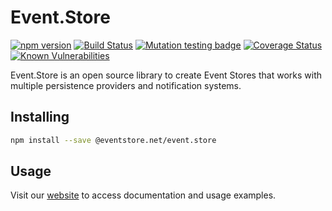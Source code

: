 # Event.Store

[![npm version](https://badge.fury.io/js/%40eventstore.net%2Fevent.store.svg)](https://badge.fury.io/js/%40eventstore.net%2Fevent.store)
[![Build Status](https://travis-ci.org/thiagobustamante/node-eventstore.svg?branch=master)](https://travis-ci.org/thiagobustamante/node-eventstore)
[![Mutation testing badge](https://badge.stryker-mutator.io/github.com/thiagobustamante/node-eventstore/master)](https://thiagobustamante.github.io/node-eventstore/mutation/html/)
[![Coverage Status](https://coveralls.io/repos/github/thiagobustamante/node-eventstore/badge.svg?branch=master)](https://coveralls.io/github/thiagobustamante/node-eventstore?branch=master)
[![Known Vulnerabilities](https://snyk.io/test/github/thiagobustamante/node-eventstore/badge.svg?targetFile=package.json)](https://snyk.io/test/github/thiagobustamante/node-eventstore?targetFile=package.json)


Event.Store is an open source library to create Event Stores that works with multiple persistence providers and notification systems.


## Installing

```sh
npm install --save @eventstore.net/event.store
```

## Usage

Visit our [website](http://www.eventstore.net.br) to access documentation and usage examples.